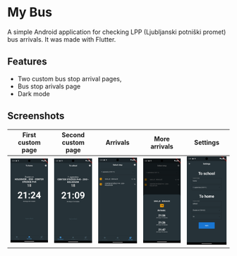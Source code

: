 
# My Bus

A simple Android application for checking LPP (Ljubljanski potniški promet) bus arrivals. It was made with Flutter.


## Features

- Two custom bus stop arrival pages,
- Bus stop arivals page
- Dark mode

## Screenshots




|First custom page|Second custom page|Arrivals |More arrivals |Settings |
|-|-|-|-|-|
|<img src="https://github.com/Anzlc/readme-media/blob/main/MyBus/tohome.png?raw=true" alt="Arrivals" width=200/>|<img src="https://github.com/Anzlc/readme-media/blob/main/MyBus/toschool.png?raw=true" alt="Arrivals" width=200/>|<img src="https://github.com/Anzlc/readme-media/blob/main/MyBus/arrivals.png?raw=true" alt="Arrivals" width=200/>|<img src="https://github.com/Anzlc/readme-media/blob/main/MyBus/morearrivals.png?raw=true" alt="Arrivals" width=200/>|<img src="https://github.com/Anzlc/readme-media/blob/main/MyBus/settings.png?raw=true" alt="Arrivals" width=200/>|

